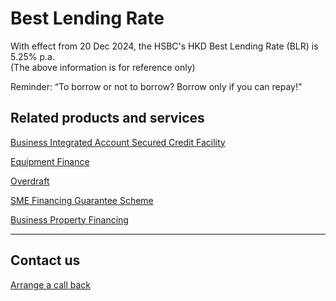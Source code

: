 # Best Lending Rate

With effect from 20 Dec 2024, the HSBC's HKD Best Lending Rate (BLR) is 5.25% p.a.  
(The above information is for reference only)

Reminder: “To borrow or not to borrow? Borrow only if you can repay!”

## Related products and services

[Business Integrated Account Secured Credit Facility](/en-gb/products/business-integrated-account-secured-credit-facility)

[Equipment Finance](/en-gb/products/equipment-finance)

[Overdraft](/en-gb/products/overdraft)

[SME Financing Guarantee Scheme](/en-gb/products/sme-financing-guarantee-scheme)

[Business Property Financing](/en-gb/products/business-property-financing)

---

## Contact us

[Arrange a call back](/en-gb/arrange-a-call-back-lending)